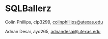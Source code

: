 # SQLBallerz

Colin Phillips, clp3299, colinphillips@utexas.edu 

Adnan Desai, ayd265, adnandesai@utexas.edu
